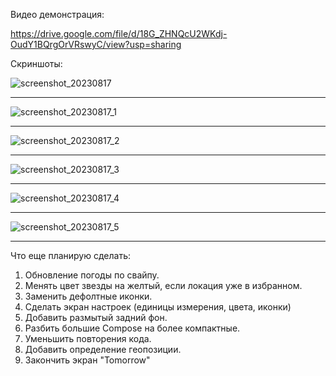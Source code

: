 Видео демонстрация:

https://drive.google.com/file/d/18G_ZHNQcU2WKdj-OudY1BQrgOrVRswyC/view?usp=sharing

Скриншоты:

![screenshot_20230817](app/src/main/res/drawable/screenshot_20230817.png)

---------------

![screenshot_20230817_1](app/src/main/res/drawable/screenshot_20230817_1.png)

------------

![screenshot_20230817_2](app/src/main/res/drawable/screenshot_20230817_2.png)

------------

![screenshot_20230817_3](app/src/main/res/drawable/screenshot_20230817_3.png)

------------

![screenshot_20230817_4](app/src/main/res/drawable/screenshot_20230817_4.png)

------------

![screenshot_20230817_5](app/src/main/res/drawable/screenshot_20230817_5.png)

-----------

Что еще планирую сделать:
1. Обновление погоды по свайпу.
2. Менять цвет звезды на желтый, если локация уже в избранном.
3. Заменить дефолтные иконки.
4. Сделать экран настроек (единицы измерения, цвета, иконки)
5. Добавить размытый задний фон.
6. Разбить большие Compose на более компактные.
7. Уменьшить повторения кода.
8. Добавить определение геопозиции.
9. Закончить экран "Tomorrow"


